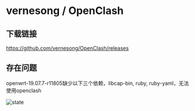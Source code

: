 # vernesong / OpenClash
## 下载链接
https://github.com/vernesong/OpenClash/releases
## 存在问题
openwrt-19.07.7-r11805缺少以下三个依赖，libcap-bin, ruby, ruby-yaml，无法使用openclash

![state](https://user-images.githubusercontent.com/49484576/136908578-eed1e0c8-7c5b-4926-aab5-1ff06059522e.png)
